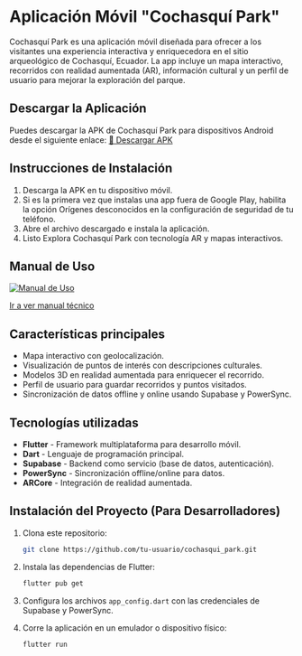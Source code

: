 # Aplicación Móvil "Cochasquí Park"

Cochasquí Park es una aplicación móvil diseñada para ofrecer a los visitantes una experiencia interactiva y enriquecedora en el sitio arqueológico de Cochasquí, Ecuador. La app incluye un mapa interactivo, recorridos con realidad aumentada (AR), información cultural y un perfil de usuario para mejorar la exploración del parque.

## Descargar la Aplicación
Puedes descargar la APK de Cochasquí Park para dispositivos Android desde el siguiente enlace:
[🔗 Descargar APK](https://drive.google.com/drive/folders/1N2XALFCgKSngC5f6ZMKlet9ysayXqPWW?usp=sharing)

## Instrucciones de Instalación

1. Descarga la APK en tu dispositivo móvil.
2. Si es la primera vez que instalas una app fuera de Google Play, habilita la opción Orígenes desconocidos en la configuración de seguridad de tu teléfono.
3. Abre el archivo descargado e instala la aplicación.
4. Listo Explora Cochasquí Park con tecnología AR y mapas interactivos.

## Manual de Uso

[![Manual de Uso](https://github.com/user-attachments/assets/344a8494-378d-4352-91aa-bba2a627cd50)](https://www.youtube.com/watch?v=mI546TFdwOs)

[Ir a ver manual técnico](https://www.youtube.com/watch?v=mI546TFdwOs)


## Características principales

- Mapa interactivo con geolocalización.
- Visualización de puntos de interés con descripciones culturales.
- Modelos 3D en realidad aumentada para enriquecer el recorrido.
- Perfil de usuario para guardar recorridos y puntos visitados.
- Sincronización de datos offline y online usando Supabase y PowerSync.

## Tecnologías utilizadas

- **Flutter** - Framework multiplataforma para desarrollo móvil.
- **Dart** - Lenguaje de programación principal.
- **Supabase** - Backend como servicio (base de datos, autenticación).
- **PowerSync** - Sincronización offline/online para datos.
- **ARCore** - Integración de realidad aumentada.

## Instalación del Proyecto (Para Desarrolladores)

1. Clona este repositorio:

    ```bash
    git clone https://github.com/tu-usuario/cochasqui_park.git
    ```

2. Instala las dependencias de Flutter:

    ```bash
    flutter pub get
    ```

3. Configura los archivos `app_config.dart` con las credenciales de Supabase y PowerSync.

4. Corre la aplicación en un emulador o dispositivo físico:

    ```bash
    flutter run
    ```

